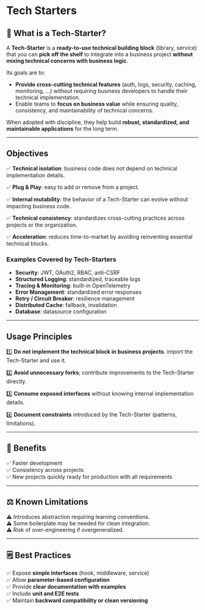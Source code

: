 # Tech Starters

## 🚀 What is a Tech-Starter?

A **Tech-Starter** is a **ready-to-use technical building block** (library, service) that you can **pick off the shelf** to integrate into a business project **without mixing technical concerns with business logic**.

Its goals are to:
- **Provide cross-cutting technical features** (auth, logs, security, caching, monitoring, ...) without requiring business developers to handle their technical implementation.
- Enable teams to **focus on business value** while ensuring quality, consistency, and maintainability of technical concerns.

When adopted with discipline, they help build **robust, standardized, and maintainable applications** for the long term.

---

## Objectives

✅ **Technical isolation**: business code does not depend on technical implementation details.

✅ **Plug & Play**: easy to add or remove from a project.

✅ **Internal mutability**: the behavior of a Tech-Starter can evolve without impacting business code.

✅ **Technical consistency**: standardizes cross-cutting practices across projects or the organization.

✅ **Acceleration**: reduces time-to-market by avoiding reinventing essential technical blocks.


### Examples Covered by Tech-Starters

- **Security**: JWT, OAuth2, RBAC, anti-CSRF
- **Structured Logging**: standardized, traceable logs
- **Tracing & Monitoring**: built-in OpenTelemetry
- **Error Management**: standardized error responses
- **Retry / Circuit Breaker**: resilience management
- **Distributed Cache**: fallback, invalidation
- **Database**: datasource configuration

---

## Usage Principles

1️⃣ **Do not implement the technical block in business projects**. import the Tech-Starter and use it.

2️⃣ **Avoid unnecessary forks**; contribute improvements to the Tech-Starter directly.

3️⃣ **Consume exposed interfaces** without knowing internal implementation details.

4️⃣ **Document constraints** introduced by the Tech-Starter (patterns, limitations).

---

## 🌟 Benefits

✅ Faster development  
✅ Consistency across projects  
✅ New projects quickly ready for production with all requirements

---

## ⚖️ Known Limitations

⚠️ Introduces abstraction requiring learning conventions.  
⚠️ Some boilerplate may be needed for clean integration.  
⚠️ Risk of over-engineering if overgeneralized.

---

## 🗒️ Best Practices

✅ Expose **simple interfaces** (hook, middleware, service)  
✅ Allow **parameter-based configuration**  
✅ Provide **clear documentation with examples**  
✅ Include **unit and E2E tests**  
✅ Maintain **backward compatibility or clean versioning**  
